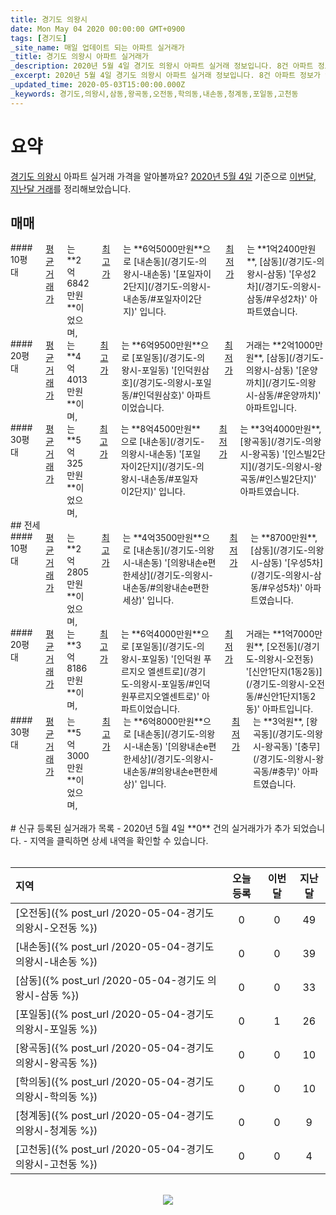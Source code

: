 ```yaml
---
title: 경기도 의왕시
date: Mon May 04 2020 00:00:00 GMT+0900
tags: [경기도]
_site_name: 매일 업데이트 되는 아파트 실거래가
_title: 경기도 의왕시 아파트 실거래가
_description: 2020년 5월 4일 경기도 의왕시 아파트 실거래 정보입니다. 8건 아파트 정보가 있습니다.
_excerpt: 2020년 5월 4일 경기도 의왕시 아파트 실거래 정보입니다. 8건 아파트 정보가 있습니다.
_updated_time: 2020-05-03T15:00:00.000Z
_keywords: 경기도,의왕시,삼동,왕곡동,오전동,학의동,내손동,청계동,포일동,고천동
---
```



# 요약
<ins>경기도 의왕시</ins> 아파트 실거래 가격을 알아볼까요? <ins>2020년 5월 4일</ins> 기준으로 <ins>이번달, 지난달 거래</ins>를 정리해보았습니다.

## 매매
<div class="container">
<div class="six columns" markdown="1">
#### 10평대
<ins>평균 거래가</ins>는 **2억6842만원**이었으며, <ins>최고가</ins>는 **6억5000만원**으로 [내손동](/경기도-의왕시-내손동) '[포일자이2단지](/경기도-의왕시-내손동/#포일자이2단지)' 입니다. <ins>최저가</ins>는 **1억2400만원**, [삼동](/경기도-의왕시-삼동) '[우성2차](/경기도-의왕시-삼동/#우성2차)' 아파트였습니다.
</div>
<div class="six columns" markdown="1">
#### 20평대
<ins>평균 거래가</ins>는 **4억4013만원**이며, <ins>최고가</ins>는 **6억9500만원**으로 [포일동](/경기도-의왕시-포일동) '[인덕원삼호](/경기도-의왕시-포일동/#인덕원삼호)' 아파트이었습니다. <ins>최저가</ins> 거래는 **2억1000만원**, [삼동](/경기도-의왕시-삼동) '[운양까치](/경기도-의왕시-삼동/#운양까치)' 아파트입니다.
</div>
</div>
<div class="container">
<div class="twelve columns" markdown="1">
#### 30평대
<ins>평균 거래가</ins>는 **5억325만원**이었으며, <ins>최고가</ins>는 **8억4500만원**으로 [내손동](/경기도-의왕시-내손동) '[포일자이2단지](/경기도-의왕시-내손동/#포일자이2단지)' 입니다. <ins>최저가</ins>는 **3억4000만원**, [왕곡동](/경기도-의왕시-왕곡동) '[인스빌2단지](/경기도-의왕시-왕곡동/#인스빌2단지)' 아파트였습니다.
</div>
</div>
## 전세
<div class="container">
<div class="six columns" markdown="1">
#### 10평대
<ins>평균 거래가</ins>는 **2억2805만원**이었으며, <ins>최고가</ins>는 **4억3500만원**으로 [내손동](/경기도-의왕시-내손동) '[의왕내손e편한세상](/경기도-의왕시-내손동/#의왕내손e편한세상)' 입니다. <ins>최저가</ins>는 **8700만원**, [삼동](/경기도-의왕시-삼동) '[우성5차](/경기도-의왕시-삼동/#우성5차)' 아파트였습니다.
</div>
<div class="six columns" markdown="1">
#### 20평대
<ins>평균 거래가</ins>는 **3억8186만원**이며, <ins>최고가</ins>는 **6억4000만원**으로 [포일동](/경기도-의왕시-포일동) '[인덕원 푸르지오 엘센트로](/경기도-의왕시-포일동/#인덕원푸르지오엘센트로)' 아파트이었습니다. <ins>최저가</ins> 거래는 **1억7000만원**, [오전동](/경기도-의왕시-오전동) '[신안1단지(1동2동)](/경기도-의왕시-오전동/#신안1단지1동2동)' 아파트입니다.
</div>
</div>
<div class="container">
<div class="twelve columns" markdown="1">
#### 30평대
<ins>평균 거래가</ins>는 **5억3000만원**이었으며, <ins>최고가</ins>는 **6억8000만원**으로 [내손동](/경기도-의왕시-내손동) '[의왕내손e편한세상](/경기도-의왕시-내손동/#의왕내손e편한세상)' 입니다. <ins>최저가</ins>는 **3억원**, [왕곡동](/경기도-의왕시-왕곡동) '[충무](/경기도-의왕시-왕곡동/#충무)' 아파트였습니다.
</div>
</div>


<br>
# 신규 등록된 실거래가 목록
- 2020년 5월 4일 **0** 건의 실거래가가 추가 되었습니다.
- 지역을 클릭하면 상세 내역을 확인할 수 있습니다.
<br><br>

| 지역 | 오늘 등록 | 이번달 | 지난달 |
|:---|:---:|:---:|:---:|
| [오전동]({% post_url /2020-05-04-경기도 의왕시-오전동 %}) | 0 | 0 | 49|
| [내손동]({% post_url /2020-05-04-경기도 의왕시-내손동 %}) | 0 | 0 | 39|
| [삼동]({% post_url /2020-05-04-경기도 의왕시-삼동 %}) | 0 | 0 | 33|
| [포일동]({% post_url /2020-05-04-경기도 의왕시-포일동 %}) | 0 | 1 | 26|
| [왕곡동]({% post_url /2020-05-04-경기도 의왕시-왕곡동 %}) | 0 | 0 | 10|
| [학의동]({% post_url /2020-05-04-경기도 의왕시-학의동 %}) | 0 | 0 | 10|
| [청계동]({% post_url /2020-05-04-경기도 의왕시-청계동 %}) | 0 | 0 | 9|
| [고천동]({% post_url /2020-05-04-경기도 의왕시-고천동 %}) | 0 | 0 | 4|

<p align="center"><br><img src="https://via.placeholder.com/700x120"><br></p>

